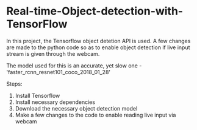 # Real-time-Object-detection-with-TensorFlow

In this project, the Tensorflow object detetion API is used. A few changes are made to the python code so as to enable object detection if live input stream is given through the webcam.

The model used for this is an accurate, yet slow one - 'faster_rcnn_resnet101_coco_2018_01_28'

Steps:
1. Install Tensorflow
2. Install necessary dependencies
3. Download the necessary object detection model
4. Make a few changes to the code to enable reading live input via webcam
